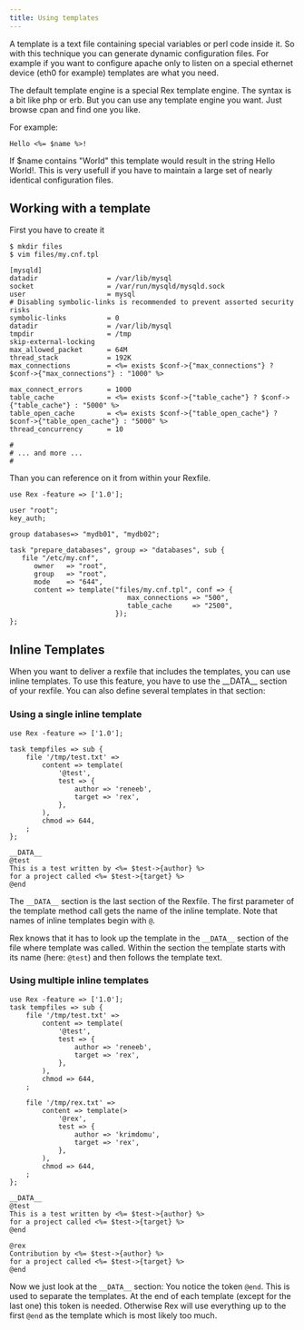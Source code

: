 ```yaml
---
title: Using templates
---
```


A template is a text file containing special variables or perl code inside it. So with this technique you can generate dynamic configuration files. For example if you want to configure apache only to listen on a special ethernet device (eth0 for example) templates are what you need.

The default template engine is a special Rex template engine. The syntax is a bit like php or erb. But you can use any template engine you want. Just browse cpan and find one you like.

For example:

    Hello <%= $name %>!

If $name contains "World" this template would result in the string Hello World!. This is very usefull if you have to maintain a large set of nearly identical configuration files.

## Working with a template

First you have to create it

    $ mkdir files
    $ vim files/my.cnf.tpl

    [mysqld]
    datadir                 = /var/lib/mysql
    socket                  = /var/run/mysqld/mysqld.sock
    user                    = mysql
    # Disabling symbolic-links is recommended to prevent assorted security risks
    symbolic-links          = 0
    datadir                 = /var/lib/mysql
    tmpdir                  = /tmp
    skip-external-locking
    max_allowed_packet      = 64M
    thread_stack            = 192K
    max_connections         = <%= exists $conf->{"max_connections"} ? $conf->{"max_connections"} : "1000" %>

    max_connect_errors      = 1000
    table_cache             = <%= exists $conf->{"table_cache"} ? $conf->{"table_cache"} : "5000" %>
    table_open_cache        = <%= exists $conf->{"table_open_cache"} ? $conf->{"table_open_cache"} : "5000" %>
    thread_concurrency      = 10

    #
    # ... and more ...
    #

Than you can reference on it from within your Rexfile.

    use Rex -feature => ['1.0'];

    user "root";
    key_auth;

    group databases=> "mydb01", "mydb02";

    task "prepare_databases", group => "databases", sub {
       file "/etc/my.cnf",
          owner   => "root",
          group   => "root",
          mode    => "644",
          content => template("files/my.cnf.tpl", conf => {
                                 max_connections => "500",
                                 table_cache     => "2500",
                              });
    };

## Inline Templates

When you want to deliver a rexfile that includes the templates, you can use inline templates. To use this feature, you have to use the \_\_DATA\_\_ section of your rexfile. You can also define several templates in that section:

### Using a single inline template

    use Rex -feature => ['1.0'];

    task tempfiles => sub {
        file '/tmp/test.txt' =>
            content => template(
                '@test',
                test => {
                    author => 'reneeb',
                    target => 'rex',
                },
            ),
            chmod => 644,
        ;
    };

    __DATA__
    @test
    This is a test written by <%= $test->{author} %>
    for a project called <%= $test->{target} %>
    @end

The `__DATA__` section is the last section of the Rexfile. The first parameter of the template method call gets the name of the inline template. Note that names of inline templates begin with `@`.

Rex knows that it has to look up the template in the `__DATA__` section of the file where template was called. Within the section the template starts with its name (here: `@test`) and then follows the template text.

### Using multiple inline templates

    use Rex -feature => ['1.0'];
    task tempfiles => sub {
        file '/tmp/test.txt' =>
            content => template(
                '@test',
                test => {
                    author => 'reneeb',
                    target => 'rex',
                },
            ),
            chmod => 644,
        ;

        file '/tmp/rex.txt' =>
            content => template(>
                '@rex',
                test => {
                    author => 'krimdomu',
                    target => 'rex',
                },
            ),
            chmod => 644,
        ;
    };

    __DATA__
    @test
    This is a test written by <%= $test->{author} %>
    for a project called <%= $test->{target} %>
    @end

    @rex
    Contribution by <%= $test->{author} %>
    for a project called <%= $test->{target} %>
    @end

Now we just look at the `__DATA__` section: You notice the token `@end`. This is used to separate the templates. At the end of each template (except for the last one) this token is needed. Otherwise Rex will use everything up to the first `@end` as the template which is most likely too much.
